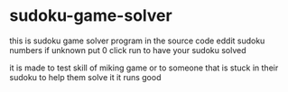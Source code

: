 # sudoku-game-solver
this is sudoku game solver program 
in the source code eddit sudoku numbers if unknown put 0 
click run to have your sudoku solved 

it is made to test skill of miking game 
or to someone that is stuck in their sudoku to help them solve it 
it runs good 
